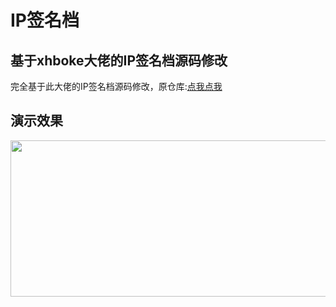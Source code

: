# IP签名档
<h2>基于xhboke大佬的IP签名档源码修改</h2>
完全基于此大佬的IP签名档源码修改，原仓库:<a href="//github.com/xhboke/IP">点我点我</a>
<h2>演示效果</h2>
<img src="http://ip-huahuo.totalh.net/?i=1" alt="" width="550" height="250" class="alignnone size-full wp-image-862" />
